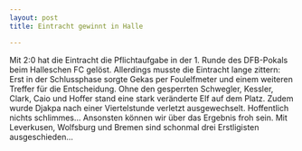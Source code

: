 ```yaml
---
layout: post
title: Eintracht gewinnt in Halle

---
```


Mit 2:0 hat die Eintracht die Pflichtaufgabe in der 1. Runde des DFB-Pokals beim Halleschen FC gelöst. Allerdings musste die Eintracht lange zittern: Erst in der Schlussphase sorgte Gekas per Foulelfmeter und einem weiteren Treffer für die Entscheidung. Ohne den gesperrten Schwegler, Kessler, Clark, Caio und Hoffer stand eine stark veränderte Elf auf dem Platz. Zudem wurde Djakpa nach einer Viertelstunde verletzt ausgewechselt. Hoffentlich nichts schlimmes... Ansonsten können wir über das Ergebnis froh sein. Mit Leverkusen, Wolfsburg und Bremen sind schonmal drei Erstligisten ausgeschieden...



